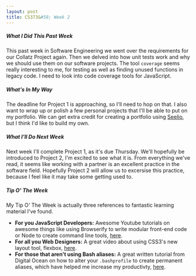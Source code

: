 ```yaml
---
layout: post
title: CS373&#58; Week 2
---
```


##### What I Did This Past Week
This past week in Software Engineering we went over the requirements for our Collatz Project again. Then 
we delved into how unit tests work and why we should use them on our software projects. The tool `coverage` seems
really interesting to me, for testing as well as finding unused functions in legacy code. I need to look into 
code coverage tools for JavaScript. 
##### What's In My Way
The deadline for Project 1 is approaching, so I'll need to hop on that. I also want to wrap up or polish a few personal projects 
that I'll be able to put on my portfolio. We can get extra credit for creating a portfolio using [Seelio](https://seelio.com/), 
but I think I'd like to build my own.
##### What I'll Do Next Week
Next week I'll complete Project 1, as it's due Thursday. We'll hopefully be introduced to Project 2, I'm excited to see what it is. From everything we've read, it seems like working with a partner is an excellent practice in the software field. Hopefully Project 2 will allow us to excersise this practice, because I feel like it may take some getting used to.

##### Tip O' The Week
My Tip O' The Week is actually three references to fantastic learning material I've found. 

* **For you JavaScript Developers:** Awesome Youtube tutorials on awesome things like using Browserify to write modular front-end code or Node to create command line tools, [here](https://www.youtube.com/channel/UCpqYfSWEcyBGorRGvPsHkgg).
* **For all you Web Designers:** A great video about using CSS3's new layout tool, flexbox, [here](https://www.youtube.com/watch?v=G7EIAgfkhmg).
* **For those that aren't using Bash aliases:** A great written tutorial from Digital Ocean on how to alter your `.bashprofile` to create permanent aliases, which have helped me increase my productivty, [here](https://www.digitalocean.com/community/tutorials/an-introduction-to-useful-bash-aliases-and-functions).